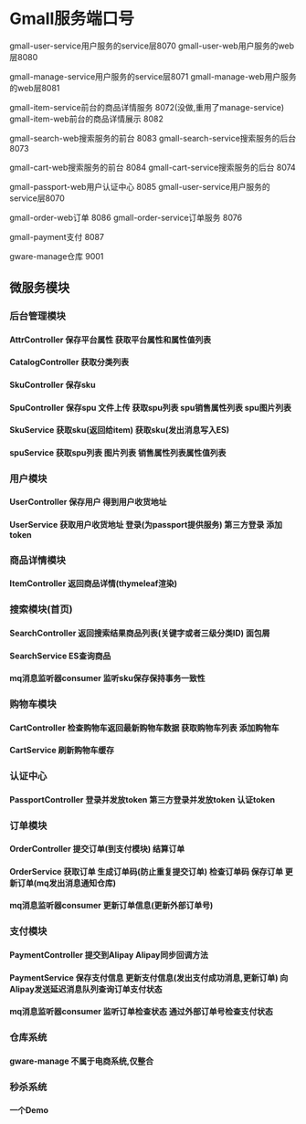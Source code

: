 # Gmall服务端口号

gmall-user-service用户服务的service层8070
gmall-user-web用户服务的web层8080

gmall-manage-service用户服务的service层8071
gmall-manage-web用户服务的web层8081

gmall-item-service前台的商品详情服务 8072(没做,重用了manage-service)
gmall-item-web前台的商品详情展示 8082

gmall-search-web搜索服务的前台 8083
gmall-search-service搜索服务的后台 8073

gmall-cart-web搜索服务的前台 8084
gmall-cart-service搜索服务的后台 8074

gmall-passport-web用户认证中心 8085
gmall-user-service用户服务的service层8070

gmall-order-web订单 8086
gmall-order-service订单服务 8076

gmall-payment支付 8087

gware-manage仓库 9001

## 微服务模块
### 后台管理模块
#### AttrController 保存平台属性 获取平台属性和属性值列表
#### CatalogController 获取分类列表
#### SkuController 保存sku
#### SpuController 保存spu 文件上传 获取spu列表 spu销售属性列表 spu图片列表
#### SkuService 获取sku(返回给item) 获取sku(发出消息写入ES)
#### spuService 获取spu列表 图片列表 销售属性列表属性值列表

### 用户模块
#### UserController 保存用户 得到用户收货地址
#### UserService  获取用户收货地址 登录(为passport提供服务) 第三方登录 添加token

### 商品详情模块
#### ItemController 返回商品详情(thymeleaf渲染)

### 搜索模块(首页)
#### SearchController 返回搜索结果商品列表(关键字或者三级分类ID) 面包屑
#### SearchService ES查询商品
#### mq消息监听器consumer 监听sku保存保持事务一致性

### 购物车模块
#### CartController 检查购物车返回最新购物车数据 获取购物车列表 添加购物车
#### CartService 刷新购物车缓存

### 认证中心
#### PassportController 登录并发放token 第三方登录并发放token 认证token

### 订单模块
#### OrderController 提交订单(到支付模块) 结算订单
#### OrderService 获取订单 生成订单码(防止重复提交订单) 检查订单码 保存订单 更新订单(mq发出消息通知仓库)
#### mq消息监听器consumer 更新订单信息(更新外部订单号)

### 支付模块
#### PaymentController 提交到Alipay Alipay同步回调方法
#### PaymentService 保存支付信息 更新支付信息(发出支付成功消息,更新订单) 向Alipay发送延迟消息队列查询订单支付状态
#### mq消息监听器consumer 监听订单检查状态 通过外部订单号检查支付状态

### 仓库系统
#### gware-manage 不属于电商系统,仅整合

### 秒杀系统
#### 一个Demo